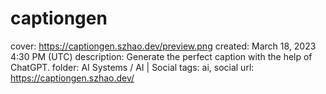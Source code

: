 # captiongen

cover: https://captiongen.szhao.dev/preview.png
created: March 18, 2023 4:30 PM (UTC)
description: Generate the perfect caption with the help of ChatGPT.
folder: AI Systems / AI | Social
tags: ai, social
url: https://captiongen.szhao.dev/